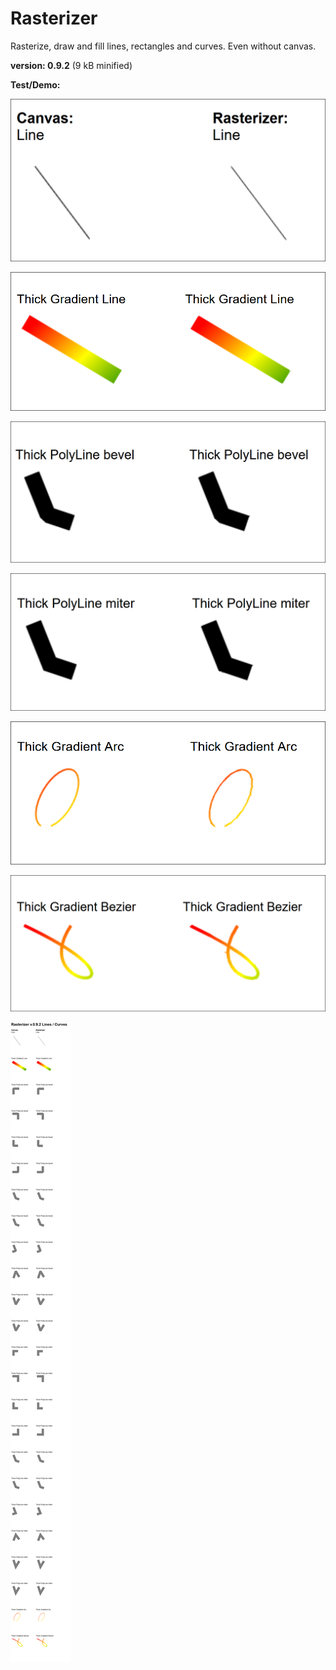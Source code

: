 # Rasterizer

Rasterize, draw and fill lines, rectangles and curves. Even without canvas.

**version: 0.9.2** (9 kB minified)

**Test/Demo:**

![line](/line.png)

![gradient thick line](/thicklines.png)

![bevel polyline join](/joinbevel.png)

![miter polyline join](/joinmiter.png)

![gradient arc](/arc.png)

![gradient bezier](/bezier.png)

![all tests](/all.png)


